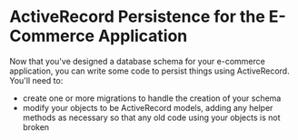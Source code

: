 ActiveRecord Persistence for the E-Commerce Application
=======================================================

Now that you've designed a database schema for your e-commerce application, you can write some code to persist things using ActiveRecord. You'll need to:

- create one or more migrations to handle the creation of your schema
- modify your objects to be ActiveRecord models, adding any helper methods as necessary so that any old code using your objects is not broken

